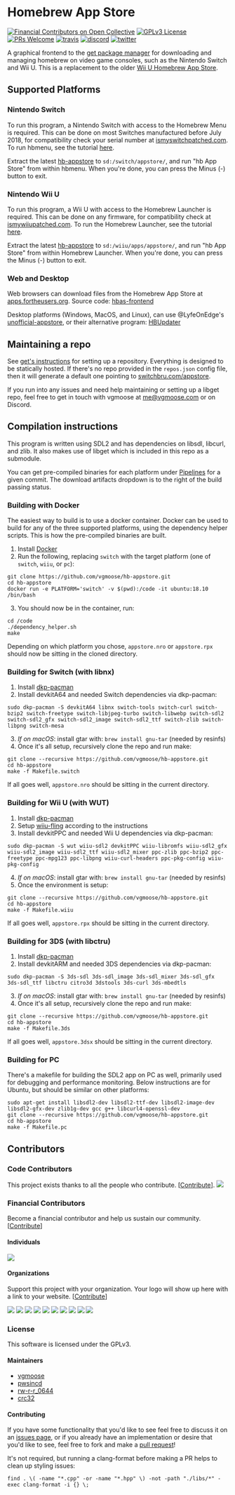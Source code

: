 # Homebrew App Store
[![Financial Contributors on Open Collective](https://opencollective.com/hb-appstore/all/badge.svg?label=financial+contributors)](https://opencollective.com/hb-appstore) [![GPLv3 License](https://img.shields.io/badge/license-GPLv3-blue.svg?style=flat-square)](https://opensource.org/licenses/GPL-3.0) [![PRs Welcome](https://img.shields.io/badge/PRs-welcome!-tomato.svg?style=flat-square)](http://makeapullrequest.com) [![travis](https://img.shields.io/travis/vgmoose/hb-appstore.svg?label=travis&style=flat-square)](https://travis-ci.org/vgmoose/hb-appstore) [![discord](https://img.shields.io/discord/339118412414582786.svg?color=blueviolet&label=discord&style=flat-square)](https://discordapp.com/invite/F2PKpEj) 	[![twitter](https://img.shields.io/twitter/follow/wiiubru.svg?label=twitter&style=flat-square)](https://twitter.com/wiiubru)

A graphical frontend to the [get package manager](https://github.com/vgmoose/libget) for downloading and managing homebrew on video game consoles, such as the Nintendo Switch and Wii U. This is a replacement to the older [Wii U Homebrew App Store](https://github.com/vgmoose/wiiu-hbas).

## Supported Platforms
### Nintendo Switch
To run this program, a Nintendo Switch with access to the Homebrew Menu is required. This can be done on most Switches manufactured before July 2018, for compatibility check your serial number at [ismyswitchpatched.com](https://ismyswitchpatched.com). To run hbmenu, see the tutorial [here](https://guide.sdsetup.com/).

Extract the latest [hb-appstore](https://github.com/vgmoose/hb-appstore/releases) to `sd:/switch/appstore/`, and run "hb App Store" from within hbmenu. When you're done, you can press the Minus (-) button to exit.

### Nintendo Wii U
To run this program, a Wii U with access to the Homebrew Launcher is required. This can be done on any firmware, for compatibility check at [ismywiiupatched.com](https://ismywiiupatched.com). To run the Homebrew Launcher, see the tutorial [here](https://wiiuguide.xyz/).

Extract the latest [hb-appstore](https://github.com/vgmoose/hb-appstore/releases) to `sd:/wiiu/apps/appstore/`, and run "hb App Store" from within Homebrew Launcher. When you're done, you can press the Minus (-) button to exit.

### Web and Desktop
Web browsers can download files from the Homebrew App Store at [apps.fortheusers.org](https://apps.fortheusers.org). Source code: [hbas-frontend](https://gitlab.com/4TU/hbas-frontend)

Desktop platforms (Windows, MacOS, and Linux), can use @LyfeOnEdge's [unofficial-appstore](https://github.com/LyfeOnEdge/unofficial-appstore), or their alternative program: [HBUpdater](https://github.com/LyfeOnEdge/HBUpdater)

## Maintaining a repo
See [get's instructions](https://github.com/vgmoose/get#setting-up-repos) for setting up a repository. Everything is designed to be statically hosted. If there's no repo provided in the `repos.json` config file, then it will generate a default one pointing to [switchbru.com/appstore](http://switchbru.com/appstore/).

If you run into any issues and need help maintaining or setting up a libget repo, feel free to get in touch with vgmoose at me@vgmoose.com or on Discord.

## Compilation instructions
This program is written using SDL2 and has dependencies on libsdl, libcurl, and zlib. It also makes use of libget which is included in this repo as a submodule.

You can get pre-compiled binaries for each platform under [Pipelines](https://gitlab.com/4TU/hb-appstore/pipelines) for a given commit. The download artifacts dropdown is to the right of the build passing status.

### Building with Docker
The easiest way to build is to use a docker container. Docker can be used to build for any of the three supported platforms, using the dependency helper scripts. This is how the pre-compiled binaries are built.

1. Install [Docker](https://www.docker.com)
2. Run the following, replacing `switch` with the target platform (one of `switch`, `wiiu`, or `pc`):
```
git clone https://github.com/vgmoose/hb-appstore.git
cd hb-appstore
docker run -e PLATFORM='switch' -v $(pwd):/code -it ubuntu:18.10 /bin/bash
```
3. You should now be in the container, run:
```
cd /code
./dependency_helper.sh
make
```

Depending on which platform you chose, `appstore.nro` or `appstore.rpx` should now be sitting in the cloned directory.

### Building for Switch (with libnx)
1. Install [dkp-pacman](https://devkitpro.org/viewtopic.php?f=13&t=8702)
2. Install devkitA64 and needed Switch dependencies via dkp-pacman:
```
sudo dkp-pacman -S devkitA64 libnx switch-tools switch-curl switch-bzip2 switch-freetype switch-libjpeg-turbo switch-libwebp switch-sdl2 switch-sdl2_gfx switch-sdl2_image switch-sdl2_ttf switch-zlib switch-libpng switch-mesa
```
3. *If on macOS*: install gtar with: `brew install gnu-tar` (needed by resinfs)
4. Once it's all setup, recursively clone the repo and run make:
```
git clone --recursive https://github.com/vgmoose/hb-appstore.git
cd hb-appstore
make -f Makefile.switch
```

If all goes well, `appstore.nro` should be sitting in the current directory.

### Building for Wii U (with WUT)
1. Install [dkp-pacman](https://devkitpro.org/viewtopic.php?f=13&t=8702)
2. Setup [wiiu-fling](https://gitlab.com/QuarkTheAwesome/wiiu-fling#wiiu-fling) according to the instructions
3. Install devkitPPC and needed Wii U dependencies via dkp-pacman:
```
sudo dkp-pacman -S wut wiiu-sdl2 devkitPPC wiiu-libromfs wiiu-sdl2_gfx wiiu-sdl2_image wiiu-sdl2_ttf wiiu-sdl2_mixer ppc-zlib ppc-bzip2 ppc-freetype ppc-mpg123 ppc-libpng wiiu-curl-headers ppc-pkg-config wiiu-pkg-config
```
4. *If on macOS*: install gtar with: `brew install gnu-tar` (needed by resinfs)
5. Once the environment is setup:
```
git clone --recursive https://github.com/vgmoose/hb-appstore.git
cd hb-appstore
make -f Makefile.wiiu
```

If all goes well, `appstore.rpx` should be sitting in the current directory.

### Building for 3DS (with libctru)
1. Install [dkp-pacman](https://devkitpro.org/viewtopic.php?f=13&t=8702)
2. Install devkitARM and needed 3DS dependencies via dkp-pacman:
```
sudo dkp-pacman -S 3ds-sdl 3ds-sdl_image 3ds-sdl_mixer 3ds-sdl_gfx 3ds-sdl_ttf libctru citro3d 3dstools 3ds-curl 3ds-mbedtls
```
3. *If on macOS*: install gtar with: `brew install gnu-tar` (needed by resinfs)
4. Once it's all setup, recursively clone the repo and run make:
```
git clone --recursive https://github.com/vgmoose/hb-appstore.git
cd hb-appstore
make -f Makefile.3ds
```

If all goes well, `appstore.3dsx` should be sitting in the current directory.

### Building for PC
There's a makefile for building the SDL2 app on PC as well, primarily used for debugging and performance monitoring. Below instructions are for Ubuntu, but should be similar on other platforms:
```
sudo apt-get install libsdl2-dev libsdl2-ttf-dev libsdl2-image-dev libsdl2-gfx-dev zlib1g-dev gcc g++ libcurl4-openssl-dev
git clone --recursive https://github.com/vgmoose/hb-appstore.git
cd hb-appstore
make -f Makefile.pc
```

## Contributors

### Code Contributors

This project exists thanks to all the people who contribute. [[Contribute](CONTRIBUTING.md)].
<a href="https://github.com/vgmoose/hb-appstore/graphs/contributors"><img src="https://opencollective.com/hb-appstore/contributors.svg?width=890&button=false" /></a>

### Financial Contributors

Become a financial contributor and help us sustain our community. [[Contribute](https://opencollective.com/hb-appstore/contribute)]

#### Individuals

<a href="https://opencollective.com/hb-appstore"><img src="https://opencollective.com/hb-appstore/individuals.svg?width=890"></a>

#### Organizations

Support this project with your organization. Your logo will show up here with a link to your website. [[Contribute](https://opencollective.com/hb-appstore/contribute)]

<a href="https://opencollective.com/hb-appstore/organization/0/website"><img src="https://opencollective.com/hb-appstore/organization/0/avatar.svg"></a>
<a href="https://opencollective.com/hb-appstore/organization/1/website"><img src="https://opencollective.com/hb-appstore/organization/1/avatar.svg"></a>
<a href="https://opencollective.com/hb-appstore/organization/2/website"><img src="https://opencollective.com/hb-appstore/organization/2/avatar.svg"></a>
<a href="https://opencollective.com/hb-appstore/organization/3/website"><img src="https://opencollective.com/hb-appstore/organization/3/avatar.svg"></a>
<a href="https://opencollective.com/hb-appstore/organization/4/website"><img src="https://opencollective.com/hb-appstore/organization/4/avatar.svg"></a>
<a href="https://opencollective.com/hb-appstore/organization/5/website"><img src="https://opencollective.com/hb-appstore/organization/5/avatar.svg"></a>
<a href="https://opencollective.com/hb-appstore/organization/6/website"><img src="https://opencollective.com/hb-appstore/organization/6/avatar.svg"></a>
<a href="https://opencollective.com/hb-appstore/organization/7/website"><img src="https://opencollective.com/hb-appstore/organization/7/avatar.svg"></a>
<a href="https://opencollective.com/hb-appstore/organization/8/website"><img src="https://opencollective.com/hb-appstore/organization/8/avatar.svg"></a>
<a href="https://opencollective.com/hb-appstore/organization/9/website"><img src="https://opencollective.com/hb-appstore/organization/9/avatar.svg"></a>

### License
This software is licensed under the GPLv3.

#### Maintainers
- [vgmoose](https://github.com/vgmoose)
- [pwsincd](https://github.com/pwsincd)
- [rw-r-r_0644](https://github.com/rw-r-r-0644)
- [crc32](https://github.com/crc-32)

#### Contributing
If you have some functionality that you'd like to see feel free to discuss it on an [issues page](https://github.com/vgmoose/hb-appstore/issues), or if you already have an implementation or desire that you'd like to see, feel free to fork and make a [pull request](https://github.com/vgmoose/hb-appstore/pulls)!

It's not required, but running a clang-format before making a PR helps to clean up styling issues:
```
find . \( -name "*.cpp" -or -name "*.hpp" \) -not -path "./libs/*" -exec clang-format -i {} \;
```


